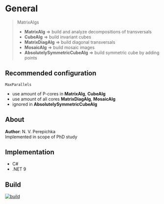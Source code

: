 # General

> MatrixAlgs
> - **MatrixAlg** => build and analyze decompositions of transversals
> - **CubeAlg** => build invariant cubes
> - **MatrixDiagAlg** => build diagonal transversals
> - **MosaicAlg** => build mosaic images
> - **AbsolutelySymmetricCubeAlg** => build symmetric cube by adding points

## Recommended configuration
`MaxParallels`
- use amount of P-cores in **MatrixAlg**, **CubeAlg**
- use amount of all cores **MatrixDiagAlg**, **MosaicAlg**
- ignored in **AbsolutelySymmetricCubeAlg**

## About
**Author**: N. V. Perepichka  
Implemented in scope of PhD study  

## Implementation
* C#
* .NET 9

## Build
[![build](https://github.com/nperepichka/MatrixAlg/actions/workflows/build.yml/badge.svg)](https://github.com/nperepichka/MatrixAlg/actions/workflows/build.yml)